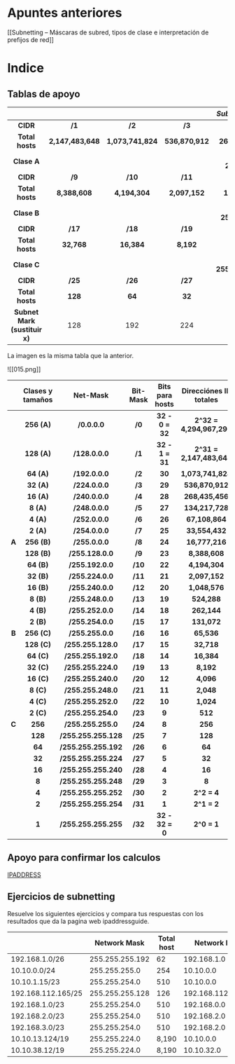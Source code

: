 # Apuntes anteriores

[[Subnetting – Máscaras de subred, tipos de clase e interpretación de prefijos de red]]

# Indice


## Tablas de apoyo


|                               |                   |                   |                 |   ***Subnet x.0.0.0***   |                 |                |                |                |
| :---------------------------: | :---------------: | :---------------: | :-------------: | :----------------------: | :-------------: | :------------: | :------------: | :------------: |
|           **CIDR**            |      **/1**       |      **/2**       |     **/3**      |          **/4**          |     **/5**      |     **/6**     |     **/7**     |     **/8**     |
|        **Total hosts**        | **2,147,483,648** | **1,073,741,824** | **536,870,912** |     **268,435,456**      | **134,217,728** | **67,108,864** | **33,553,432** | **16,777,216** |
|          **Clase A**          |                   |                   |                 |   **Subnet 255.x.0.0**   |                 |                |                |                |
|           **CIDR**            |      **/9**       |      **/10**      |     **/11**     |         **/12**          |     **/13**     |    **/14**     |    **/15**     |    **/16**     |
|        **Total hosts**        |   **8,388,608**   |   **4,194,304**   |  **2,097,152**  |      **1,048,576**       |   **524,288**   |  **262,144**   |  **131,072**   |   **65,536**   |
|          **Clase B**          |                   |                   |                 |  **Subnet 255.255.x.0**  |                 |                |                |                |
|           **CIDR**            |      **/17**      |      **/18**      |     **/19**     |         **/20**          |     **/21**     |    **/22**     |    **/23**     |    **/24**     |
|        **Total hosts**        |    **32,768**     |    **16,384**     |    **8,192**    |        **4,096**         |    **2,048**    |   **1,024**    |    **512**     |    **256**     |
|          **Clase C**          |                   |                   |                 | **Subnet 255.255.255.x** |                 |                |                |                |
|           **CIDR**            |      **/25**      |      **/26**      |     **/27**     |         **/28**          |     **/29**     |    **/30**     |    **/31**     |    **/32**     |
|        **Total hosts**        |      **128**      |      **64**       |     **32**      |          **16**          |      **8**      |     **4**      |     **2**      |     **1**      |
| **Subnet Mark (sustituir x)** |        128        |        192        |       224       |           240            |       248       |      252       |      254       |      255       |

La imagen es la misma tabla que la anterior.

![[015.png]]

|       | Clases y tamaños |       Net-Mask       | Bit-Mask | Bits para hosts |  Direcciónes IP totales  |  Direcciones IP para hosts   |
| :---: | :--------------: | :------------------: | :------: | :-------------: | :----------------------: | :--------------------------: |
|       |   **256 (A)**    |     **/0.0.0.0**     |  **/0**  | **32 - 0 = 32** | **2^32 = 4,294,967,296** | **2^32 - 2 = 4,294,967,294** |
|       |   **128 (A)**    |    **/128.0.0.0**    |  **/1**  | **32 - 1 = 31** | **2^31 = 2,147,483,648** | **2^31 - 2 = 2,147,483,646** |
|       |    **64 (A)**    |    **/192.0.0.0**    |  **/2**  |     **30**      |    **1,073,741,824**     |      **1,073,741,822**       |
|       |    **32 (A)**    |    **/224.0.0.0**    |  **/3**  |     **29**      |     **536,870,912**      |       **536,870,910**        |
|       |    **16 (A)**    |    **/240.0.0.0**    |  **/4**  |     **28**      |     **268,435,456**      |       **268,435,454**        |
|       |    **8 (A)**     |    **/248.0.0.0**    |  **/5**  |     **27**      |     **134,217,728**      |       **134,217,726**        |
|       |    **4 (A)**     |    **/252.0.0.0**    |  **/6**  |     **26**      |      **67,108,864**      |        **67,108,862**        |
|       |    **2 (A)**     |    **/254.0.0.0**    |  **/7**  |     **25**      |      **33,554,432**      |        **33,554,430**        |
| **A** |   **256 (B)**    |    **/255.0.0.0**    |  **/8**  |     **24**      |      **16,777,216**      |        **16,777,214**        |
|       |   **128 (B)**    |   **/255.128.0.0**   |  **/9**  |     **23**      |      **8,388,608**       |        **8,388,606**         |
|       |    **64 (B)**    |   **/255.192.0.0**   | **/10**  |     **22**      |      **4,194,304**       |        **4,194,302**         |
|       |    **32 (B)**    |   **/255.224.0.0**   | **/11**  |     **21**      |      **2,097,152**       |        **2,097,150**         |
|       |    **16 (B)**    |   **/255.240.0.0**   | **/12**  |     **20**      |      **1,048,576**       |        **1,048,574**         |
|       |    **8 (B)**     |   **/255.248.0.0**   | **/13**  |     **19**      |       **524,288**        |         **524,286**          |
|       |    **4 (B)**     |   **/255.252.0.0**   | **/14**  |     **18**      |       **262,144**        |         **262,142**          |
|       |    **2 (B)**     |   **/255.254.0.0**   | **/15**  |     **17**      |       **131,072**        |         **131,070**          |
| **B** |   **256 (C)**    |   **/255.255.0.0**   | **/16**  |     **16**      |        **65,536**        |          **65,534**          |
|       |   **128 (C)**    |  **/255.255.128.0**  | **/17**  |     **15**      |        **32,718**        |          **32,716**          |
|       |    **64 (C)**    |  **/255.255.192.0**  | **/18**  |     **14**      |        **16,384**        |          **16,382**          |
|       |    **32 (C)**    |  **/255.255.224.0**  | **/19**  |     **13**      |        **8,192**         |          **8,190**           |
|       |    **16 (C)**    |  **/255.255.240.0**  | **/20**  |     **12**      |        **4,096**         |          **4,094**           |
|       |    **8 (C)**     |  **/255.255.248.0**  | **/21**  |     **11**      |        **2,048**         |          **2,046**           |
|       |    **4 (C)**     |  **/255.255.252.0**  | **/22**  |     **10**      |        **1,024**         |          **1,022**           |
|       |    **2 (C)**     |  **/255.255.254.0**  | **/23**  |      **9**      |         **512**          |           **510**            |
| **C** |     **256**      |  **/255.255.255.0**  | **/24**  |      **8**      |         **256**          |           **254**            |
|       |     **128**      | **/255.255.255.128** | **/25**  |      **7**      |         **128**          |           **126**            |
|       |      **64**      | **/255.255.255.192** | **/26**  |      **6**      |          **64**          |            **62**            |
|       |      **32**      | **/255.255.255.224** | **/27**  |      **5**      |          **32**          |            **30**            |
|       |      **16**      | **/255.255.255.240** | **/28**  |      **4**      |          **16**          |            **14**            |
|       |      **8**       | **/255.255.255.248** | **/29**  |      **3**      |          **8**           |            **6**             |
|       |      **4**       | **/255.255.255.252** | **/30**  |      **2**      |       **2^2 = 4**        |       **2^2 - 2 = 2**        |
|       |      **2**       | **/255.255.255.254** | **/31**  |      **1**      |       **2^1 = 2**        |       **2^1 - 2 = 0**        |
|       |      **1**       | **/255.255.255.255** | **/32**  | **32 - 32 = 0** |       **2^0 = 1**        |            **0**             |

## Apoyo para confirmar los calculos

[IPADDRESS](https://www.ipaddressguide.com/cidr)
## Ejercicios de subnetting

Resuelve los siguientes ejercicios y compara tus respuestas con los resultados que da la pagina web ipaddressguide.

|                    | Network Mask    | Total host | Network ID      | Broadcast address |
| ------------------ | --------------- | ---------- | --------------- | ----------------- |
| 192.168.1.0/26     | 255.255.255.192 | 62         | 192.168.1.0     | 192.168.1.63      |
| 10.10.0.0/24       | 255.255.255.0   | 254        | 10.10.0.0       | 10.10.0.255       |
| 10.10.1.15/23      | 255.255.254.0   | 510        | 10.10.0.0       | 10.10.1.255       |
| 192.168.112.165/25 | 255.255.255.128 | 126        | 192.168.112.128 | 192.168.112.255   |
| 192.168.1.0/23     | 255.255.254.0   | 510        | 192.168.0.0     | 192.168.1.255     |
| 192.168.2.0/23     | 255.255.254.0   | 510        | 192.168.2.0     | 192.168.3.255     |
| 192.168.3.0/23     | 255.255.254.0   | 510        | 192.168.2.0     | 192.168.3.255     |
| 10.10.13.124/19    | 255.255.224.0   | 8,190      | 10.10.0.0       | 10.10.31.255      |
| 10.10.38.12/19     | 255.255.224.0   | 8,190      | 10.10.32.0      | 10.10.63.255      |
